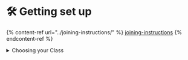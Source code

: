 # 🛠 Getting set up

{% content-ref url="../joining-instructions/" %}
[joining-instructions](../joining-instructions/)
{% endcontent-ref %}

<details>

<summary>Choosing your Class</summary>

To choose your class, type in`/menu`and click <img src="../../.gitbook/assets/image (5).png" alt="" data-size="line"> **(Player Classes and Skills),** followed by <img src="../../.gitbook/assets/image (5).png" alt="" data-size="line"> **(Choose a Class).** A selection screen should then be presented.

</details>
